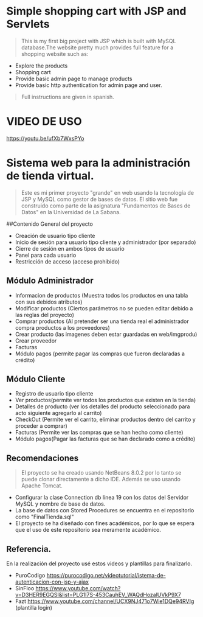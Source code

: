 # Simple shopping cart with JSP and Servlets

> This is my first big project with JSP which is built with MySQL database.The website pretty much provides full feature for a shopping website such as:

* Explore the products
* Shopping cart
* Provide basic admin page to manage products
* Provide basic http authentication for admin page and user.

> Full instructions are given in spanish.
# VIDEO DE USO
https://youtu.be/ufXb7WxsPYo

# Sistema web para la administración de tienda virtual.

> Este es mi primer proyecto "grande" en web usando la tecnología de JSP y MySQL como gestor de bases de datos. El sitio web fue construido como parte de la asignatura "Fundamentos de Bases de Datos" en la Universidad de La Sabana.

##Contenido General del proyecto

* Creación de usuario tipo cliente
* Inicio de sesión para usuario tipo cliente y administrador (por separado)
* Cierre de sesión en ambos tipos de usuario
* Panel para cada usuario
* Restricción de acceso (acceso prohibido)


## Módulo Administrador

* Informacion de productos (Muestra todos los productos en una tabla con sus debidos atributos)
* Modificar productos (Ciertos parámetros no se pueden editar debido a las reglas del proyecto)
* Comprar productos (Al pretender ser una tienda real el administrador compra productos a los proveedores)
* Crear producto (las imagenes deben estar guardadas en web/imgprodu)
* Crear proveedor
* Facturas 
* Módulo pagos (permite pagar las compras que fueron declaradas a crédito)


## Módulo Cliente

* Registro de usuario tipo cliente
* Ver productos(permite ver todos los productos que existen en la tienda)
* Detalles de producto (ver los detalles del producto seleccionado para acto siguiente agregarlo al carrito)
* CheckOut (Permite ver el carrito, eliminar productos dentro del carrito y proceder a comprar)
* Facturas (Permite ver las compras que se han hecho como cliente)
* Módulo pagos(Pagar las facturas que se han declarado como a crédito)


## Recomendaciones 

> El proyecto se ha creado usando NetBeans 8.0.2 por lo tanto se puede clonar directamente a dicho IDE. Además se uso usando Apache Tomcat.

* Configurar la clase Connection db línea 19 con los datos del Servidor MySQL y nombre de base de datos.
* La base de datos con Stored Procedures se encuentra en el repositorio como "FinalTienda.sql"
* El proyecto se ha diseñado con fines académicos, por lo que se espera que el uso de este repositorio sea meramente académico.

## Referencia.

En la realización del proyecto usé estos videos y plantillas para finalizarlo.

* PuroCodigo https://purocodigo.net/videotutorial/istema-de-autenticacion-con-jsp-y-ajax
* SinFloo https://www.youtube.com/watch?v=D3HER9EGQSI&list=PLG1l7S-453CauhEV_WAQdHozalUVkP9X7
* Fazt https://www.youtube.com/channel/UCX9NJ471o7Wie1DQe94RVIg (plantilla login)






